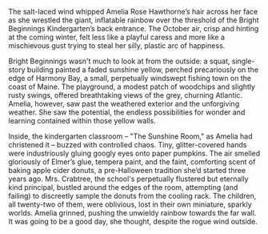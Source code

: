 The salt-laced wind whipped Amelia Rose Hawthorne’s hair across her face as she wrestled the giant, inflatable rainbow over the threshold of the Bright Beginnings Kindergarten’s back entrance. The October air, crisp and hinting at the coming winter, felt less like a playful caress and more like a mischievous gust trying to steal her silly, plastic arc of happiness.

Bright Beginnings wasn't much to look at from the outside: a squat, single-story building painted a faded sunshine yellow, perched precariously on the edge of Harmony Bay, a small, perpetually windswept fishing town on the coast of Maine. The playground, a modest patch of woodchips and slightly rusty swings, offered breathtaking views of the grey, churning Atlantic. Amelia, however, saw past the weathered exterior and the unforgiving weather. She saw the potential, the endless possibilities for wonder and learning contained within those yellow walls.

Inside, the kindergarten classroom – "The Sunshine Room," as Amelia had christened it – buzzed with controlled chaos. Tiny, glitter-covered hands were industriously gluing googly eyes onto paper pumpkins. The air smelled gloriously of Elmer’s glue, tempera paint, and the faint, comforting scent of baking apple cider donuts, a pre-Halloween tradition she’d started three years ago. Mrs. Crabtree, the school's perpetually flustered but eternally kind principal, bustled around the edges of the room, attempting (and failing) to discreetly sample the donuts from the cooling rack. The children, all twenty-two of them, were oblivious, lost in their own miniature, sparkly worlds. Amelia grinned, pushing the unwieldy rainbow towards the far wall. It was going to be a good day, she thought, despite the rogue wind outside.
